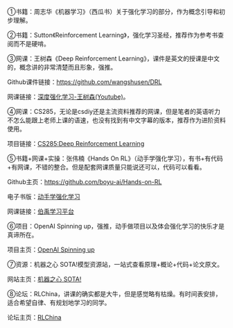 ①书籍：周志华《机器学习》（西瓜书）关于强化学习的部分，作为概念引导和初步理解。

②书籍：Sutton《Reinforcement Learning》，强化学习圣经，推荐作为参考书查阅而不是硬啃。

③网课：王树森《Deep Reinforcement Learning》，课件是英文的授课是中文的，概念讲的非常清楚而且形象，强推。

Github课件链接：<https://github.com/wangshusen/DRL>

网课链接：[深度强化学习-王树森(Youtube)](https://www.youtube.com/watch?v=vmkRMvhCW5c&list=PLvOO0btloRnsiqM72G4Uid0UWljikENlU)。

④网课：CS285，无论是csdiy还是主流资料推荐的网课，但是笔者的英语听力不怎么能跟上老师上课的语速，也没有找到有中文字幕的版本，推荐作为进阶资料使用。

项目链接：[CS285:Deep Reinforcement Learning](http://rail.eecs.berkeley.edu/deeprlcourse/)

⑤书籍+网课+实操：张伟楠《Hands On RL》（动手学强化学习），有书+有代码+有网课，不错的整合。但是配套网课质量只能说还可以，代码可以看看。

Github主页：<https://github.com/boyu-ai/Hands-on-RL>

电子书版：[动手学强化学习](https://hrl.boyuai.com/chapter/intro)

网课链接：[伯禹学习平台](https://www.boyuai.com/elites/course/xVqhU42F5IDky94x/lesson/O1N8hUTUb4HZuchPSedea)

⑥项目：OpenAI Spinning up，强推，动手做项目以及体会强化学习的快乐才是真谛所在。

项目主页：[OpenAI Spinning up](https://spinningup.openai.com/en/latest/index.html)

⑦资源：机器之心 SOTA!模型资源站，一站式查看原理+概论+代码+论文原文。

网站主页：[机器之心 SOTA!](https://www.jiqizhixin.com/columns/sotaai)

⑧论坛：RLChina，讲课的确实都是大牛，但是感觉略有枯燥。有时间表安排，适合希望自律、有规划地学习的同学。

论坛主页：[RLChina](http://rlchina.org/)